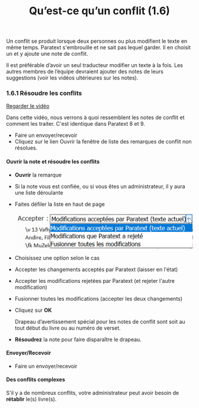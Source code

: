 ﻿---
title: Qu’est-ce qu’un conflit (1.6)
---

Un conflit se produit lorsque deux personnes ou plus modifient le texte en même temps. Paratext s'embrouille et ne sait pas lequel garder. Il en choisit un et y ajoute une note de conflit.

Il est préférable d’avoir un seul traducteur modifier un texte à la fois. Les autres membres de l’équipe devraient ajouter des notes de leurs suggestions (voir les vidéos ultérieures sur les notes).

### 1.6.1 Résoudre les conflits

[Regarder le vidéo](https://vimeo.com/465445125)

Dans cette vidéo, nous verrons à quoi ressemblent les notes de conflit et comment les traiter. C'est identique dans Paratext 8 et 9.

-   Faire un envoyer/recevoir
-   Cliquez sur le lien Ouvrir la fenêtre de liste des remarques de conflit non résolues.

#### Ouvrir la note et résoudre les conflits

-   **Ouvrir** la remarque
-   Si la note vous est confiée, ou si vous êtes un administrateur, il y aura une liste déroulante
-   Faites défiler la liste en haut de page

    ![](../media/1566fd54ae0b4321406f73603d639396.png)

-   Choisissez une option selon le cas
-   Accepter les changements acceptés par Paratext (laisser en l'état)
-   Accepter les modifications rejetées par Paratext (et rejeter l'autre modification)
-   Fusionner toutes les modifications (accepter les deux changements)
-   Cliquez sur **OK**

    Drapeau d’avertissement spécial pour les notes de conflit sont soit au tout début du livre ou au numéro de verset.

-   **Résoudrez** la note pour faire disparaître le drapeau.

#### Envoyer/Recevoir

-   Faire un envoyer/recevoir

#### Des conflits complexes

S'il y a de nombreux conflits, votre administrateur peut avoir besoin de **rétablir** le(s) livre(s).
